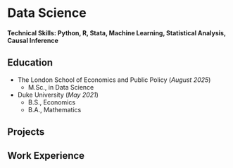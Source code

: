 # Data Science
#### Technical Skills: Python, R, Stata, Machine Learning, Statistical Analysis, Causal Inference

## Education
- The London School of Economics and Public Policy (_August 2025_)
  - M.Sc., in Data Science
- Duke University (_May 2021_)
  - B.S., Economics
  - B.A., Mathematics

## Projects

## Work Experience
